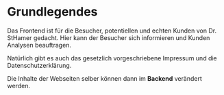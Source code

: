 # Grundlegendes

Das Frontend ist für die Besucher, potentiellen und echten Kunden von Dr. StHamer gedacht. Hier kann der Besucher sich informieren und Kunden Analysen beauftragen.

Natürlich gibt es auch das gesetzlich vorgeschriebene Impressum und die Datenschutzerklärung.

Die Inhalte der Webseiten selber können dann im **Backend** verändert werden.


